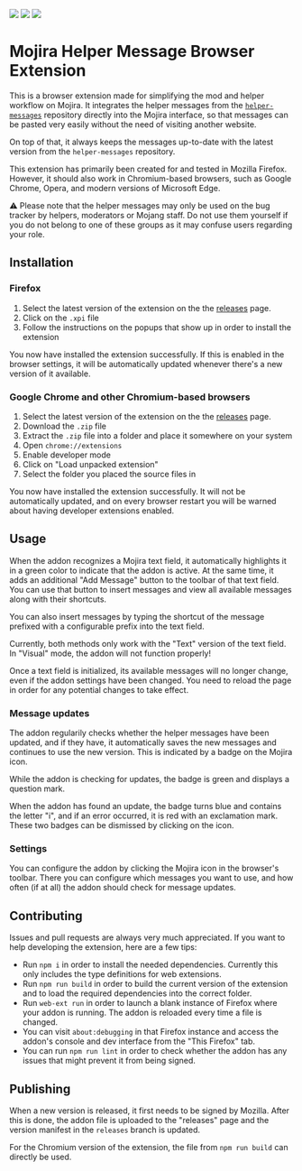 [![](https://img.shields.io/github/issues/mojira/message-extension)](https://github.com/mojira/message-extension/issues)
[![](https://img.shields.io/github/stars/mojira/message-extension)](https://github.com/mojira/message-extension/stargazers)
[![](https://img.shields.io/github/license/mojira/message-extension)](https://github.com/mojira/message-extension/blob/master/LICENSE.md)

# Mojira Helper Message Browser Extension
This is a browser extension made for simplifying the mod and helper workflow on Mojira. It integrates the helper messages from the [`helper-messages`](https://github.com/mojira/helper-messages) repository directly into the Mojira interface, so that messages can be pasted very easily without the need of visiting another website.

On top of that, it always keeps the messages up-to-date with the latest version from the `helper-messages` repository.

This extension has primarily been created for and tested in Mozilla Firefox. However, it should also work in Chromium-based browsers, such as Google Chrome, Opera, and modern versions of Microsoft Edge.

⚠ Please note that the helper messages may only be used on the bug tracker by helpers, moderators or Mojang staff. Do not use them yourself if you do not belong to one of these groups as it may confuse users regarding your role.

## Installation
### Firefox
1. Select the latest version of the extension on the the [releases](https://github.com/mojira/message-extension/releases) page.
2. Click on the `.xpi` file
3. Follow the instructions on the popups that show up in order to install the extension

You now have installed the extension successfully. If this is enabled in the browser settings, it will be automatically updated whenever there's a new version of it available.

### Google Chrome and other Chromium-based browsers
1. Select the latest version of the extension on the the [releases](https://github.com/mojira/message-extension/releases) page.
2. Download the `.zip` file
3. Extract the `.zip` file into a folder and place it somewhere on your system
4. Open `chrome://extensions`
5. Enable developer mode
6. Click on "Load unpacked extension"
7. Select the folder you placed the source files in

You now have installed the extension successfully. It will not be automatically updated, and on every browser restart you will be warned about having developer extensions enabled.

## Usage
When the addon recognizes a Mojira text field, it automatically highlights it in a green color to indicate that the addon is active. At the same time, it adds an additional "Add Message" button to the toolbar of that text field. You can use that button to insert messages and view all available messages along with their shortcuts.

You can also insert messages by typing the shortcut of the message prefixed with a configurable prefix into the text field.

Currently, both methods only work with the "Text" version of the text field. In "Visual" mode, the addon will not function properly!

Once a text field is initialized, its available messages will no longer change, even if the addon settings have been changed. You need to reload the page in order for any potential changes to take effect.

### Message updates
The addon regularily checks whether the helper messages have been updated, and if they have, it automatically saves the new messages and continues to use the new version. This is indicated by a badge on the Mojira icon.

While the addon is checking for updates, the badge is green and displays a question mark.

When the addon has found an update, the badge turns blue and contains the letter "i", and if an error occurred, it is red with an exclamation mark. These two badges can be dismissed by clicking on the icon.

### Settings
You can configure the addon by clicking the Mojira icon in the browser's toolbar. There you can configure which messages you want to use, and how often (if at all) the addon should check for message updates.

## Contributing
Issues and pull requests are always very much appreciated. If you want to help developing the extension, here are a few tips:

* Run `npm i` in order to install the needed dependencies. Currently this only includes the type definitions for web extensions.
* Run `npm run build` in order to build the current version of the extension and to load the required dependencies into the correct folder.
* Run `web-ext run` in order to launch a blank instance of Firefox where your addon is running. The addon is reloaded every time a file is changed.
* You can visit `about:debugging` in that Firefox instance and access the addon's console and dev interface from the "This Firefox" tab.
* You can run `npm run lint` in order to check whether the addon has any issues that might prevent it from being signed.

## Publishing
When a new version is released, it first needs to be signed by Mozilla. After this is done, the addon file is uploaded to the "releases" page and the version manifest in the `releases` branch is updated.

For the Chromium version of the extension, the file from `npm run build` can directly be used.
